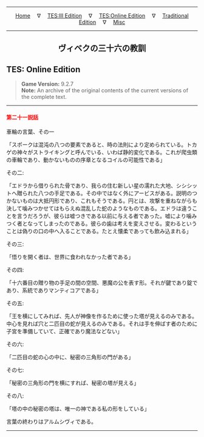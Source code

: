 
---

<!-- Jekyll Page Links -->

<center>
<a href="../../../../index.html">Home</a>
&emsp;&nabla;&emsp;
<a href="../../../index-tes3.html">TES:III Edition</a>
&emsp;&nabla;&emsp;
<a href="../../../index-teso.html">TES:Online Edition</a>
&emsp;&nabla;&emsp;
<a href="../../../index-traditional.html">Traditional Edition</a>
&emsp;&nabla;&emsp;
<a href="../../../index-misc.html">Misc</a>
</center>

<!-- Markdown Body Below: -->

---

<center>
<h2><span style="font-family:Yu Mincho">ヴィベクの三十六の教訓</span></h2>
</center>

## TES: Online Edition

> __Game Version:__ 9.2.7\
> __Note:__ An archive of the original contents of the current versions of the complete text.

---

#### <span style="color:red">第二十一説話</span>

車輪の言葉、その一

「スポークは混沌の八つの要素であると、時の法則により定められている。トカゲの神々がストライキングと呼んでいる、いわば静的変化である。これが爬虫類の車輪であり、動かないものの序章となるコイルの可能性である」

その二:

「エドラから借りられた骨であり、我らの住む新しい星の濡れた大地、シシシットへ贈られた八つの手足である。その中ではなく外にアービスがある。説明のつかないものは大抵円形であり、これもそうである。円とは、攻撃を重ねながらも決して噛みつかせてはもらえぬ混乱した蛇のようなものである。エドラは違うことを言うだろうが、彼らは嘘つきである以前に与える者であった。嘘により噛みつく者となってしまったのである。彼らの歯は考えを変えさせる。変わるということは偽りの口の中へ入ることである。たとえ懐柔であっても飲み込まれる」

その三:

「悟りを開く者は、世界に食われなかった者である」

その四:

「十六番目の贈り物の手足の間の空間、悪魔の公を表す形。それが鍵であり錠であり、系統でありマンティコアである」

その五:

「王を横にしてみれば、先人が神像を作るために使った塔が見えるのみである。中心を見れば穴と二匹目の蛇が見えるのみである。それは手を伸ばす者のために子宮を準備していて、正確であり魔法などない」

その六:

「二匹目の蛇の心の中に、秘密の三角形の門がある」

その七:

「秘密の三角形の門を横にすれば、秘密の塔が見える」

その八:

「塔の中の秘密の塔は、唯一の神である私の形をしている」

言葉の終わりはアルムシヴィである。

---
